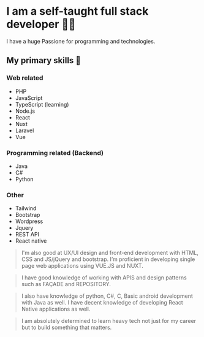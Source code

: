 
# I am a self-taught full stack developer 👨‍💻

I have a huge Passione for programming and technologies. 

## My primary skills  🚀

### Web related
- PHP 
- JavaScript
- TypeScript (learning)
- Node.js
- React
- Nuxt
- Laravel
- Vue

### Programming related (Backend)
- Java
- C#
- Python

### Other
- Tailwind
- Bootstrap
- Wordpress
- Jquery
- REST API
- React native


> I'm also good at UX/UI design and front-end development with HTML,
CSS and JS/jQuery and bootstrap. I’m proficient in developing single page web
applications using VUE.JS and NUXT. 

> I have good knowledge of working with APIS
and design patterns such as FAÇADE and REPOSITORY. 

> I also have knowledge of python, C#, C, Basic android development with Java as well. I have decent knowledge
of developing React Native applications as well. 

> I am absolutely determined to learn
heavy tech not just for my career but to build something that matters.
